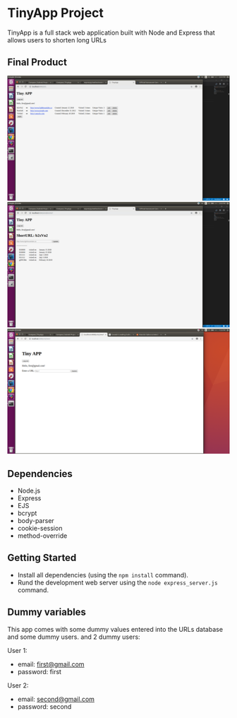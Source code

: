 # TinyApp Project
TinyApp is a full stack web application built with Node and Express that allows users to shorten long URLs

## Final Product
!["Screenshot of URLs Page: "](https://github.com/dleard/TinyApp/blob/master/docs/newIndex.png)
!["Screenshot of edit URL Page: "](https://github.com/dleard/TinyApp/blob/master/docs/edit.png)
!["Screenshot of create new URL Page: "](https://github.com/dleard/TinyApp/blob/master/docs/new.png)


## Dependencies

- Node.js
- Express
- EJS
- bcrypt
- body-parser
- cookie-session
- method-override

## Getting Started

- Install all dependencies (using the `npm install` command).
- Rund the development web server using the `node express_server.js` command.

## Dummy variables

This app comes with some dummy values entered into the URLs database and some dummy users.
and 2 dummy users:<br/>

User 1:
- email: first@gmail.com
- password: first

User 2:
- email: second@gmail.com
- password: second